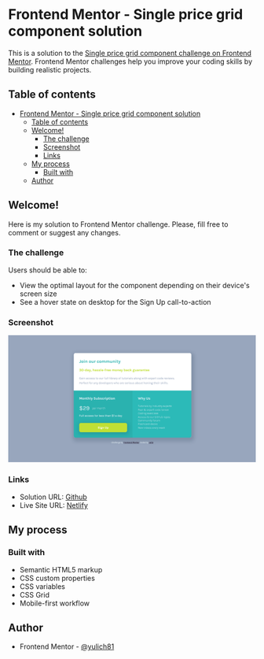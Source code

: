 # Frontend Mentor - Single price grid component solution

This is a solution to the [Single price grid component challenge on Frontend Mentor](https://www.frontendmentor.io/challenges/single-price-grid-component-5ce41129d0ff452fec5abbbc). Frontend Mentor challenges help you improve your coding skills by building realistic projects. 

## Table of contents

- [Frontend Mentor - Single price grid component solution](#frontend-mentor---single-price-grid-component-solution)
  - [Table of contents](#table-of-contents)
  - [Welcome!](#welcome)
    - [The challenge](#the-challenge)
    - [Screenshot](#screenshot)
    - [Links](#links)
  - [My process](#my-process)
    - [Built with](#built-with)
  - [Author](#author)


## Welcome!

Here is my solution to Frontend Mentor challenge. Please, fill free to comment or suggest any changes. 

### The challenge

Users should be able to:

- View the optimal layout for the component depending on their device's screen size
- See a hover state on desktop for the Sign Up call-to-action

### Screenshot

![](./screenshots/desktop-design.png)


### Links

- Solution URL: [Github](https://github.com/yulich81/single-price-grid-component-master)
- Live Site URL: [Netlify](https://teal-pudding-b5662f.netlify.app/)

## My process

### Built with

- Semantic HTML5 markup
- CSS custom properties
- CSS variables
- CSS Grid
- Mobile-first workflow


## Author

- Frontend Mentor - [@yulich81](https://www.frontendmentor.io/profile/yulich81)
